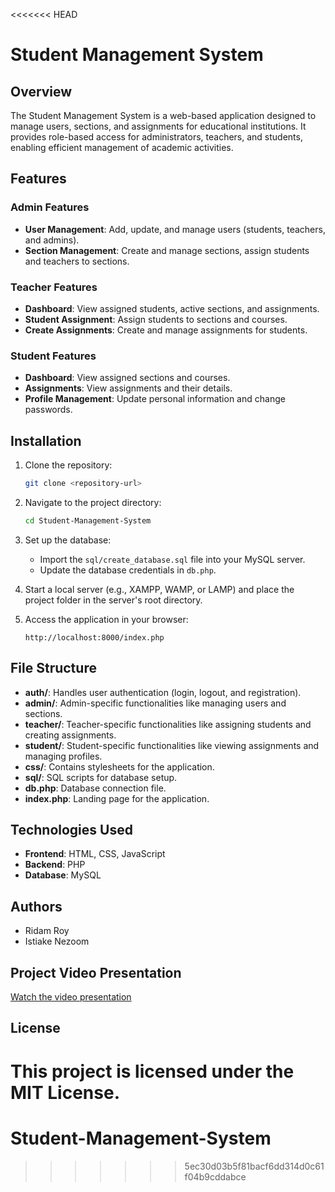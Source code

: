 <<<<<<< HEAD
# Student Management System

## Overview
The Student Management System is a web-based application designed to manage users, sections, and assignments for educational institutions. It provides role-based access for administrators, teachers, and students, enabling efficient management of academic activities.

## Features

### Admin Features
- **User Management**: Add, update, and manage users (students, teachers, and admins).
- **Section Management**: Create and manage sections, assign students and teachers to sections.

### Teacher Features
- **Dashboard**: View assigned students, active sections, and assignments.
- **Student Assignment**: Assign students to sections and courses.
- **Create Assignments**: Create and manage assignments for students.

### Student Features
- **Dashboard**: View assigned sections and courses.
- **Assignments**: View assignments and their details.
- **Profile Management**: Update personal information and change passwords.

## Installation

1. Clone the repository:
   ```bash
   git clone <repository-url>
   ```
2. Navigate to the project directory:
   ```bash
   cd Student-Management-System
   ```
3. Set up the database:
   - Import the `sql/create_database.sql` file into your MySQL server.
   - Update the database credentials in `db.php`.

4. Start a local server (e.g., XAMPP, WAMP, or LAMP) and place the project folder in the server's root directory.

5. Access the application in your browser:
   ```
   http://localhost:8000/index.php
   ```

## File Structure

- **auth/**: Handles user authentication (login, logout, and registration).
- **admin/**: Admin-specific functionalities like managing users and sections.
- **teacher/**: Teacher-specific functionalities like assigning students and creating assignments.
- **student/**: Student-specific functionalities like viewing assignments and managing profiles.
- **css/**: Contains stylesheets for the application.
- **sql/**: SQL scripts for database setup.
- **db.php**: Database connection file.
- **index.php**: Landing page for the application.

## Technologies Used
- **Frontend**: HTML, CSS, JavaScript
- **Backend**: PHP
- **Database**: MySQL

## Authors
- Ridam Roy
- Istiake Nezoom

## Project Video Presentation
[Watch the video presentation](https://drive.google.com/file/d/1YKF2sr_LDI420O9p7VHE7W05pkTK7kiT/view?usp=sharing)

## License
This project is licensed under the MIT License.
=======
# Student-Management-System
>>>>>>> 5ec30d03b5f81bacf6dd314d0c61f04b9cddabce
